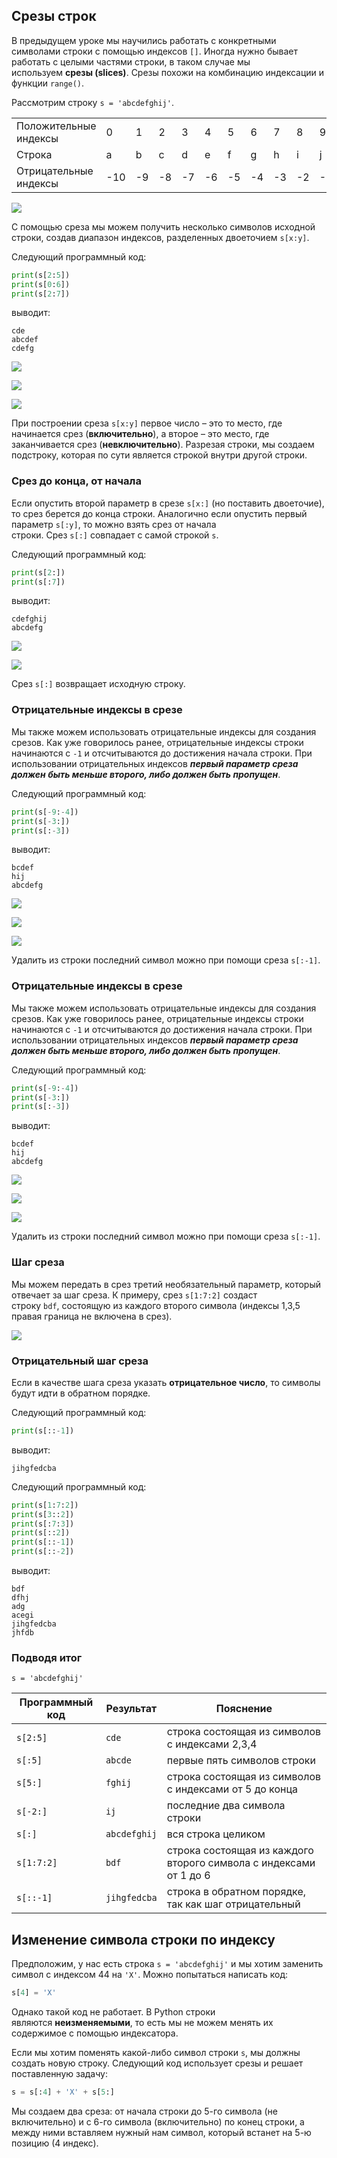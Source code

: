 ## Срезы строк

В предыдущем уроке мы научились работать с конкретными символами строки с помощью индексов `[]`. Иногда нужно бывает работать с целыми частями строки, в таком случае мы используем **срезы (slices)**. Срезы похожи на комбинацию индексации и функции `range()`.

Рассмотрим строку `s = 'abcdefghij'`.

|   |   |   |   |   |   |   |   |   |   |   |
|---|---|---|---|---|---|---|---|---|---|---|
|Положительные индексы|0|1|2|3|4|5|6|7|8|9|
|Строка|a|b|c|d|e|f|g|h|i|j|
|Отрицательные индексы|-10|-9|-8|-7|-6|-5|-4|-3|-2|-1|

![](https://ucarecdn.com/2d3260a0-7b6f-4caa-a787-a984642d958c/)

С помощью среза мы можем получить несколько символов исходной строки, создав диапазон индексов, разделенных двоеточием `s[x:y]`.

Следующий программный код:

```python
print(s[2:5])
print(s[0:6])
print(s[2:7])
```

выводит:

```no-highlight
cde
abcdef
cdefg
```

![](https://ucarecdn.com/5d8ce13d-ab84-420f-bc66-f3fea29d1cd2/)

![](https://ucarecdn.com/3b2d0603-efe3-4010-a4d0-de4a61e14285/)

![](https://ucarecdn.com/29a3d3b0-e5e5-427f-9a87-bf9e340686c3/)

При построении среза `s[x:y]` первое число – это то место, где начинается срез (**включительно**), а второе – это место, где заканчивается срез (**невключительно**). Разрезая строки, мы создаем подстроку, которая по сути является строкой внутри другой строки.

### Срез до конца, от начала

Если опустить второй параметр в срезе `s[x:]` (но поставить двоеточие), то срез берется до конца строки. Аналогично если опустить первый параметр `s[:y]`, то можно взять срез от начала строки. Срез `s[:]` совпадает с самой строкой `s`.

Следующий программный код:

```python
print(s[2:])
print(s[:7])
```

выводит:

```no-highlight
cdefghij
abcdefg
```

![](https://ucarecdn.com/fb6155f1-af7e-4ff5-9ddd-97dac90718bb/)

![](https://ucarecdn.com/3ee5e92a-4215-48a9-9677-154aa7ee24e0/)

Срез `s[:]` возвращает исходную строку.

### Отрицательные индексы в срезе

Мы также можем использовать отрицательные индексы для создания срезов. Как уже говорилось ранее, отрицательные индексы строки начинаются с `-1` и отсчитываются до достижения начала строки. При использовании отрицательных индексов _**первый параметр среза должен быть меньше второго, либо должен быть пропущен**_.

Следующий программный код:

```python
print(s[-9:-4])
print(s[-3:])
print(s[:-3])
```

выводит:

```no-highlight
bcdef
hij
abcdefg
```

![](https://ucarecdn.com/17a389dc-abcd-4e3b-9345-710d43926a22/)

![](https://ucarecdn.com/7f0a2c66-aa21-4436-8dff-abba92722139/)

![](https://ucarecdn.com/2cc4873d-04eb-4938-b5e5-88a15f6beb26/)

Удалить из строки последний символ можно при помощи среза `s[:-1]`.
### Отрицательные индексы в срезе

Мы также можем использовать отрицательные индексы для создания срезов. Как уже говорилось ранее, отрицательные индексы строки начинаются с `-1` и отсчитываются до достижения начала строки. При использовании отрицательных индексов _**первый параметр среза должен быть меньше второго, либо должен быть пропущен**_.

Следующий программный код:

```python
print(s[-9:-4])
print(s[-3:])
print(s[:-3])
```

выводит:

```no-highlight
bcdef
hij
abcdefg
```

![](https://ucarecdn.com/17a389dc-abcd-4e3b-9345-710d43926a22/)

![](https://ucarecdn.com/7f0a2c66-aa21-4436-8dff-abba92722139/)

![](https://ucarecdn.com/2cc4873d-04eb-4938-b5e5-88a15f6beb26/)

Удалить из строки последний символ можно при помощи среза `s[:-1]`.
### Шаг среза

Мы можем передать в срез третий необязательный параметр, который отвечает за шаг среза. К примеру, срез `s[1:7:2]` создаст строку `bdf`, состоящую из каждого второго символа (индексы 1,3,5 правая граница не включена в срез).

![](https://ucarecdn.com/cf9cb9a5-1f61-4695-baca-1a6e2c5dad6f/)

### Отрицательный шаг среза

Если в качестве шага среза указать **отрицательное число**, то символы будут идти в обратном порядке.

Следующий программный код:

```python
print(s[::-1])
```

выводит:

```no-highlight
jihgfedcba
```

Следующий программный код:

```python
print(s[1:7:2])
print(s[3::2])
print(s[:7:3])
print(s[::2])
print(s[::-1])
print(s[::-2])
```

выводит:

```no-highlight
bdf
dfhj
adg
acegi
jihgfedcba
jhfdb
```

### Подводя итог

`s = 'abcdefghij'`

| Программный код | Результат    | Пояснение                                                         |
| --------------- | ------------ | ----------------------------------------------------------------- |
| `s[2:5]`        | `cde`        | строка состоящая из символов с индексами 2,3,4                    |
| `s[:5]`         | `abcde`      | первые пять символов строки                                       |
| `s[5:]`         | `fghij`      | строка состоящая из символов с индексами от 5 до конца            |
| `s[-2:]`        | `ij`         | последние два символа строки                                      |
| `s[:]`          | `abcdefghij` | вся строка целиком                                                |
| `s[1:7:2]`      | `bdf`        | строка состоящая из каждого второго символа с индексами от 1 до 6 |
| `s[::-1]`       | `jihgfedcba` | строка в обратном порядке, так как шаг отрицательный              |

## Изменение символа строки по индексу

Предположим, у нас есть строка `s = 'abcdefghij'` и мы хотим заменить символ с индексом 44 на `'X'`. Можно попытаться написать код:

```python
s[4] = 'X'
```

Однако такой код не работает. В Python строки являются **неизменяемыми**, то есть мы не можем менять их содержимое с помощью индексатора.

Если мы хотим поменять какой-либо символ строки `s`, мы должны создать новую строку. Следующий код использует срезы и решает поставленную задачу:

```python
s = s[:4] + 'X' + s[5:]
```

Мы создаем два среза: от начала строки до 5-го символа (не включительно) и с 6-го символа (включительно) по конец строки, а между ними вставляем нужный нам символ, который встанет на 5-ю позицию (4 индекс).